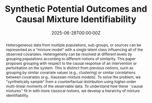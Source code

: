 ---
title: "Synthetic Potential Outcomes and Causal Mixture Identifiability"
authors:
- Admin
- Chandler Squires
- Caroline Uhler
author_notes:
date: "2025-06-28T00:00:00Z"
doi: ""

# Schedule page publish date (NOT publication's date).
publishDate: "2024-05-28T00:00:00Z"

# Publication type.
# Legend: 0 = Uncategorized; 1 = Conference paper; 2 = Journal article;
# 3 = Preprint / Working Paper; 4 = Report; 5 = Book; 6 = Book section;
# 7 = Thesis; 8 = Patent
publication_types: ["1"]

# Publication name and optional abbreviated publication name.
publication: "The *28th International Conference on Artificial Intelligence and Statistics (AISTATS)*"
publication_short: "In *AISTATS 2025*"

abstract: Heterogeneous data from multiple populations, sub-groups, or sources can be represented as a "mixture model" with a single latent class influencing all of the observed covariates. Heterogeneity can be resolved at different levels by grouping populations according to different notions of similarity. This paper proposes grouping with respect to the causal response of an intervention or perturbation on the system. This is distinct from previous notions, such as grouping by similar covariate values (e.g., clustering) or similar correlations between covariates (e.g., Gaussian mixture models). To solve the problem, we "synthetically sample" from a counterfactual distribution using higher-order multi-linear moments of the observable data. To understand how these ``causal mixtures'' fit in with more classical notions, we develop a hierarchy of mixture identifiability.

# Summary. An optional shortened abstract.
summary: We show how to find mixture components relative to a causal response.

tags:
  -Synthetic Potential Outcomes
  -Mixture Models

featured: true

# links:
# - name: ""
#   url: ""
url_pdf: 'https://proceedings.mlr.press/v258/mazaheri25a.html'
url_code: 'https://github.com/csquires/synthetic-potential-outcomes'
url_dataset: ''
url_poster: 'publication/spos/AISTATS2025poster.pdf'
url_project: ''
url_slides: 'presentations/spo_bu3'
url_source: ''
url_video: 'https://www.youtube.com/watch?app=desktop&si=rckWo1PphQC5QqoC&v=hLr7KmUUvJ4&feature=youtu.be'

# Featured image
# To use, add an image named `featured.jpg/png` to your page's folder. 
image:
  caption:
  focal_point:
  preview_only: false

# Associated Projects (optional).
#   Associate this publication with one or more of your projects.
#   Simply enter your project's folder or file name without extension.
#   E.g. `internal-project` references `content/project/internal-project/index.md`.
#   Otherwise, set `projects: [![alt text](spos.png)]`.
projects: ['mixtures']

# Slides (optional).
#   Associate this publication with Markdown slides.
#   Simply enter your slide deck's filename without extension.
#   E.g. `slides: "example"` references `content/slides/example/index.md`.
#   Otherwise, set `slides: ""`.
slides:
---